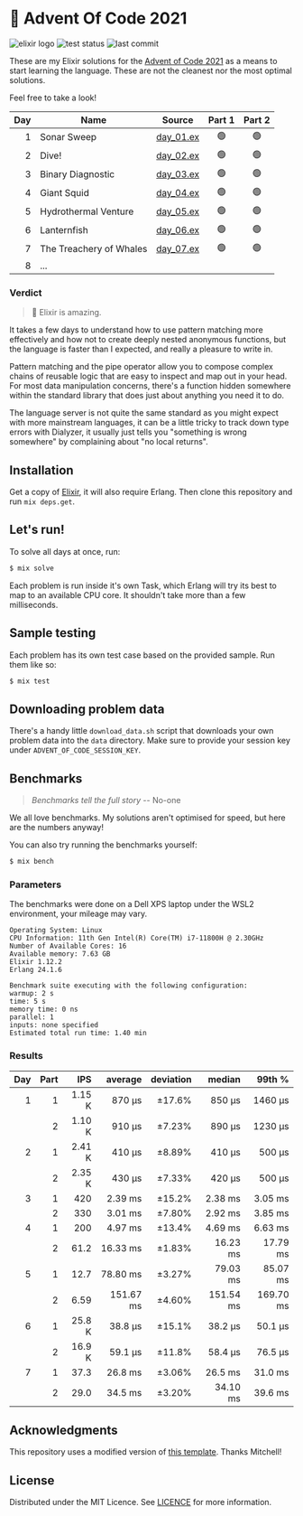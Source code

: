 # 🎄 Advent Of Code 2021

![elixir logo][elixir-badge] ![test status][test-badge] ![last commit][commit-badge]

These are my Elixir solutions for the [Advent of Code 2021][advent-of-code] as a means to start learning the language. These are not the cleanest nor the most optimal solutions.

Feel free to take a look!

| Day | Name                    | Source           | Part 1 | Part 2 |
| --: | ----------------------- | ---------------- | :----: | :----: |
|   1 | Sonar Sweep             | [day_01.ex][d01] |   🟢   |   🟢   |
|   2 | Dive!                   | [day_02.ex][d02] |   🟢   |   🟢   |
|   3 | Binary Diagnostic       | [day_03.ex][d03] |   🟢   |   🟢   |
|   4 | Giant Squid             | [day_04.ex][d04] |   🟢   |   🟢   |
|   5 | Hydrothermal Venture    | [day_05.ex][d05] |   🟢   |   🟢   |
|   6 | Lanternfish             | [day_06.ex][d06] |   🟢   |   🟢   |
|   7 | The Treachery of Whales | [day_07.ex][d07] |   🟢   |   🟢   |
|   8 | ...                     |                  |        |        |

### Verdict

> 🚀 Elixir is amazing.

It takes a few days to understand how to use pattern matching more effectively and how not to create deeply nested anonymous functions, but the language is faster than I expected, and really a pleasure to write in.

Pattern matching and the pipe operator allow you to compose complex chains of reusable logic that are easy to inspect and map out in your head. For most data manipulation concerns, there's a function hidden somewhere within the standard library that does just about anything you need it to do.

The language server is not quite the same standard as you might expect with more mainstream languages, it can be a little tricky to track down type errors with Dialyzer, it usually just tells you "something is wrong somewhere" by complaining about "no local returns".

## Installation

Get a copy of [Elixir][elixir], it will also require Erlang. Then clone this repository and run `mix deps.get`.

## Let's run!

To solve all days at once, run:

```bash
$ mix solve
```

Each problem is run inside it's own Task, which Erlang will try its best to map to an available CPU core. It shouldn't take more than a few milliseconds.

## Sample testing

Each problem has its own test case based on the provided sample. Run them like so:

```bash
$ mix test
```

## Downloading problem data

There's a handy little `download_data.sh` script that downloads your own problem data into the `data` directory. Make sure to provide your session key under `ADVENT_OF_CODE_SESSION_KEY`.

## Benchmarks

> _Benchmarks tell the full story_ -- No-one

We all love benchmarks. My solutions aren't optimised for speed, but here are the numbers anyway!

You can also try running the benchmarks yourself:

```bash
$ mix bench
```

### Parameters

The benchmarks were done on a Dell XPS laptop under the WSL2 environment, your mileage may vary.

```text
Operating System: Linux
CPU Information: 11th Gen Intel(R) Core(TM) i7-11800H @ 2.30GHz
Number of Available Cores: 16
Available memory: 7.63 GB
Elixir 1.12.2
Erlang 24.1.6

Benchmark suite executing with the following configuration:
warmup: 2 s
time: 5 s
memory time: 0 ns
parallel: 1
inputs: none specified
Estimated total run time: 1.40 min
```

### Results

| Day | Part |    IPS |   average | deviation |    median |    99th % |
| --: | ---: | -----: | --------: | --------: | --------: | --------: |
|   1 |    1 | 1.15 K |    870 μs |    ±17.6% |    850 μs |   1460 μs |
|     |    2 | 1.10 K |    910 μs |    ±7.23% |    890 μs |   1230 μs |
|   2 |    1 | 2.41 K |    410 μs |    ±8.89% |    410 μs |    500 μs |
|     |    2 | 2.35 K |    430 μs |    ±7.33% |    420 μs |    500 μs |
|   3 |    1 |    420 |   2.39 ms |    ±15.2% |   2.38 ms |   3.05 ms |
|     |    2 |    330 |   3.01 ms |    ±7.80% |   2.92 ms |   3.85 ms |
|   4 |    1 |    200 |   4.97 ms |    ±13.4% |   4.69 ms |   6.63 ms |
|     |    2 |   61.2 |  16.33 ms |    ±1.83% |  16.23 ms |  17.79 ms |
|   5 |    1 |   12.7 |  78.80 ms |    ±3.27% |  79.03 ms |  85.07 ms |
|     |    2 |   6.59 | 151.67 ms |    ±4.60% | 151.54 ms | 169.70 ms |
|   6 |    1 | 25.8 K |   38.8 μs |    ±15.1% |   38.2 μs |   50.1 μs |
|     |    2 | 16.9 K |   59.1 μs |    ±11.8% |   58.4 μs |   76.5 μs |
|   7 |    1 |   37.3 |   26.8 ms |    ±3.06% |   26.5 ms |   31.0 ms |
|     |    2 |   29.0 |   34.5 ms |    ±3.20% |  34.10 ms |   39.6 ms |

## Acknowledgments

This repository uses a modified version of [this template][template]. Thanks Mitchell!

## License

Distributed under the MIT Licence. See [LICENCE](LICENCE) for more information.

[elixir-badge]: https://img.shields.io/static/v1?label=&message=Elixir&logo=elixir&color=4B275F&style=for-the-badge
[test-badge]: https://img.shields.io/github/workflow/status/MarcusCemes/advent-of-code-2021/CI?label=TESTS&style=for-the-badge
[commit-badge]: https://img.shields.io/github/last-commit/MarcusCemes/advent-of-code-2021?style=for-the-badge
[advent-of-code]: https://adventofcode.com/
[elixir]: https://elixir-lang.org/
[template]: https://github.com/mhanberg/advent-of-code-elixir-starterF
[d01]: lib/advent_of_code/day_01.ex
[d02]: lib/advent_of_code/day_02.ex
[d03]: lib/advent_of_code/day_03.ex
[d04]: lib/advent_of_code/day_04.ex
[d05]: lib/advent_of_code/day_05.ex
[d06]: lib/advent_of_code/day_06.ex
[d07]: lib/advent_of_code/day_07.ex

